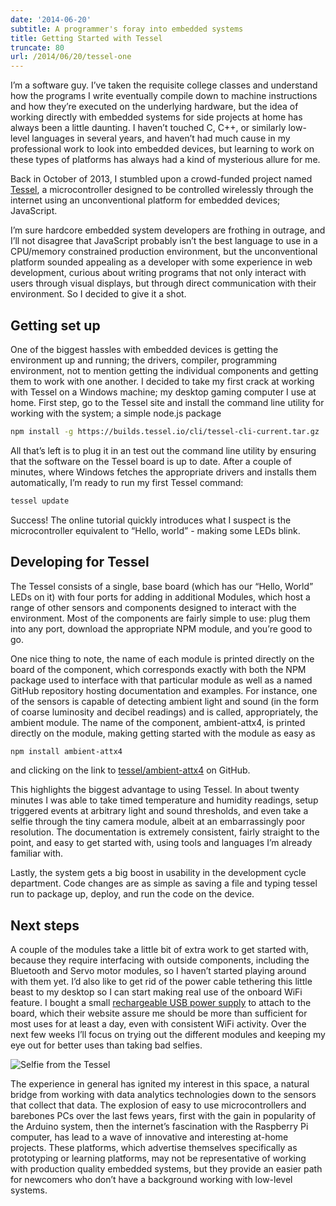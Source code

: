 ```yaml
---
date: '2014-06-20'
subtitle: A programmer's foray into embedded systems
title: Getting Started with Tessel
truncate: 80
url: /2014/06/20/tessel-one
---
```



I’m a software guy.  I’ve taken the requisite college classes and understand how the programs I write eventually compile down to machine instructions and how they’re executed on the underlying hardware, but the idea of working directly with embedded systems for side projects at home has always been a little daunting.  I haven’t touched C, C++, or similarly low-level languages in several years, and haven’t had much cause in my professional work to look into embedded devices, but learning to work on these types of platforms has always had a kind of mysterious allure for me.

Back in October of 2013, I stumbled upon a crowd-funded project named [Tessel](https://tessel.io/), a microcontroller designed to be controlled wirelessly through the internet using an unconventional platform for embedded devices; JavaScript.

I’m sure hardcore embedded system developers are frothing in outrage, and I’ll not disagree that JavaScript probably isn’t the best language to use in a CPU/memory constrained production environment, but the unconventional platform sounded appealing as a developer with some experience in web development, curious about writing programs that not only interact with users through visual displays, but through direct communication with their environment.  So I decided to give it a shot.

## Getting set up

One of the biggest hassles with embedded devices is getting the environment up and running; the drivers, compiler, programming environment, not to mention getting the individual components and getting them to work with one another.  I decided to take my first crack at working with Tessel on a Windows machine; my desktop gaming computer I use at home.  First step, go to the Tessel site and install the command line utility for working with the system; a simple node.js package

```sh
npm install -g https://builds.tessel.io/cli/tessel-cli-current.tar.gz
```

All that’s left is to plug it in an test out the command line utility by ensuring that the software on the Tessel board is up to date.  After a couple of minutes, where Windows fetches the appropriate drivers and installs them automatically, I’m ready to run my first Tessel command:

```sh
tessel update
```

Success!  The online tutorial quickly introduces what I suspect is the microcontroller equivalent to “Hello, world” - making some LEDs blink.

## Developing for Tessel

The Tessel consists of a single, base board (which has our “Hello, World” LEDs on it) with four ports for adding in additional Modules, which host a range of other sensors and components designed to interact with the environment.  Most of the components are fairly simple to use: plug them into any port, download the appropriate NPM module, and you’re good to go.

One nice thing to note, the name of each module is printed directly on the board of the component, which corresponds exactly with both the NPM package used to interface with that particular module as well as a named GitHub repository hosting documentation and examples.  For instance, one of the sensors is capable of detecting ambient light and sound (in the form of coarse luminosity and decibel readings) and is called, appropriately, the ambient module.   The name of the component, ambient-attx4, is printed directly on the module, making getting started with the module as easy as

```sh
npm install ambient-attx4
```

and clicking on the link to [tessel/ambient-attx4](https://github.com/tessel/ambient-attx4) on GitHub. 

This highlights the biggest advantage to using Tessel.  In about twenty minutes I was able to take timed temperature and humidity readings, setup triggered events at arbitrary light and sound thresholds, and even take a selfie through the tiny camera module, albeit at an embarrassingly poor resolution.  The documentation is extremely consistent, fairly straight to the point, and easy to get started with, using tools and languages I’m already familiar with.

Lastly, the system gets a big boost in usability in the development cycle department.  Code changes are as simple as saving a file and typing tessel run to package up, deploy, and run the code on the device.

## Next steps

A couple of the modules take a little bit of extra work to get started with, because they require interfacing with outside components, including the Bluetooth and Servo motor modules, so I haven’t started playing around with them yet.  I’d also like to get rid of the power cable tethering this little beast to my desktop so I can start making real use of the onboard WiFi feature.  I bought a small [rechargeable USB power supply](http://www.amazon.com/Anker-Ultra-Compact-Lipstick-Sized-ThunderBolt-Blackberry/dp/B005NF5NTK/ref=sr_1_11?ie=UTF8&qid=1377998755&sr=8-11&keywords=usb+battery) to attach to the board, which their website assure me should be more than sufficient for most uses for at least a day, even with consistent WiFi activity.  Over the next few weeks I’ll focus on trying out the different modules and keeping my eye out for better uses than taking bad selfies.

<img alt="Selfie from the Tessel" src="/axiomabsolute/images/picture-270674081.jpg" style="">

The experience in general has ignited my interest in this space, a natural bridge from working with data analytics technologies down to the sensors that collect that data.  The explosion of easy to use microcontrollers and barebones PCs over the last fews years, first with the gain in popularity of the Arduino system, then the internet’s fascination with the Raspberry Pi computer, has lead to a wave of innovative and interesting at-home projects.  These platforms, which advertise themselves specifically as prototyping or learning platforms, may not be representative of working with production quality embedded systems, but they provide an easier path for newcomers who don’t have a background working with low-level systems.
